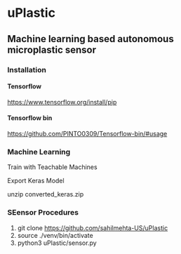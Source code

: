 # uPlastic

## Machine learning based autonomous microplastic sensor

### Installation

#### Tensorflow

https://www.tensorflow.org/install/pip

#### Tensorflow bin

https://github.com/PINTO0309/Tensorflow-bin/#usage


### Machine Learning

Train with Teachable Machines

Export Keras Model

unzip converted_keras.zip

### SEensor Procedures


1. git clone https://github.com/sahilmehta-US/uPlastic
2. source ./venv/bin/activate
3. python3 uPlastic/sensor.py
